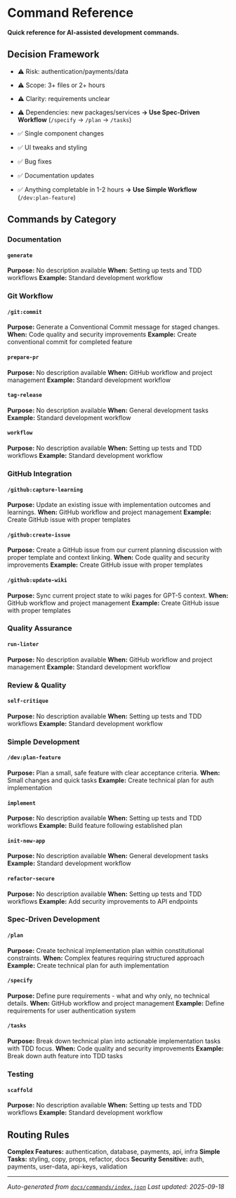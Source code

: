 # Command Reference

**Quick reference for AI-assisted development commands.**

## Decision Framework

- ⚠️ Risk: authentication/payments/data
- ⚠️ Scope: 3+ files or 2+ hours
- ⚠️ Clarity: requirements unclear
- ⚠️ Dependencies: new packages/services
**→ Use Spec-Driven Workflow** (`/specify` → `/plan` → `/tasks`)

- ✅ Single component changes
- ✅ UI tweaks and styling
- ✅ Bug fixes
- ✅ Documentation updates
- ✅ Anything completable in 1-2 hours
**→ Use Simple Workflow** (`/dev:plan-feature`)

## Commands by Category

### Documentation

#### `generate`
**Purpose:** No description available
**When:** Setting up tests and TDD workflows
**Example:** Standard development workflow


### Git Workflow

#### `/git:commit`
**Purpose:** Generate a Conventional Commit message for staged changes.
**When:** Code quality and security improvements
**Example:** Create conventional commit for completed feature

#### `prepare-pr`
**Purpose:** No description available
**When:** GitHub workflow and project management
**Example:** Standard development workflow

#### `tag-release`
**Purpose:** No description available
**When:** General development tasks
**Example:** Standard development workflow

#### `workflow`
**Purpose:** No description available
**When:** Setting up tests and TDD workflows
**Example:** Standard development workflow


### GitHub Integration

#### `/github:capture-learning`
**Purpose:** Update an existing issue with implementation outcomes and learnings.
**When:** GitHub workflow and project management
**Example:** Create GitHub issue with proper templates

#### `/github:create-issue`
**Purpose:** Create a GitHub issue from our current planning discussion with proper template and context linking.
**When:** Code quality and security improvements
**Example:** Create GitHub issue with proper templates

#### `/github:update-wiki`
**Purpose:** Sync current project state to wiki pages for GPT-5 context.
**When:** GitHub workflow and project management
**Example:** Create GitHub issue with proper templates


### Quality Assurance

#### `run-linter`
**Purpose:** No description available
**When:** GitHub workflow and project management
**Example:** Standard development workflow


### Review & Quality

#### `self-critique`
**Purpose:** No description available
**When:** Setting up tests and TDD workflows
**Example:** Standard development workflow


### Simple Development

#### `/dev:plan-feature`
**Purpose:** Plan a small, safe feature with clear acceptance criteria.
**When:** Small changes and quick tasks
**Example:** Create technical plan for auth implementation

#### `implement`
**Purpose:** No description available
**When:** Setting up tests and TDD workflows
**Example:** Build feature following established plan

#### `init-new-app`
**Purpose:** No description available
**When:** General development tasks
**Example:** Standard development workflow

#### `refactor-secure`
**Purpose:** No description available
**When:** Setting up tests and TDD workflows
**Example:** Add security improvements to API endpoints


### Spec-Driven Development

#### `/plan`
**Purpose:** Create technical implementation plan within constitutional constraints.
**When:** Complex features requiring structured approach
**Example:** Create technical plan for auth implementation

#### `/specify`
**Purpose:** Define pure requirements - what and why only, no technical details.
**When:** GitHub workflow and project management
**Example:** Define requirements for user authentication system

#### `/tasks`
**Purpose:** Break down technical plan into actionable implementation tasks with TDD focus.
**When:** Code quality and security improvements
**Example:** Break down auth feature into TDD tasks


### Testing

#### `scaffold`
**Purpose:** No description available
**When:** Setting up tests and TDD workflows
**Example:** Standard development workflow


## Routing Rules

**Complex Features:** authentication, database, payments, api, infra
**Simple Tasks:** styling, copy, props, refactor, docs
**Security Sensitive:** auth, payments, user-data, api-keys, validation

---
*Auto-generated from [`docs/commands/index.json`](https://github.com/dissonance-labs/dl-starter-new/blob/main/docs/commands/index.json)*
*Last updated: 2025-09-18*